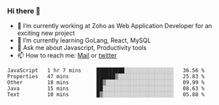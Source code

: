 ### Hi there 👋

- 🔭 I’m currently working at Zoho as Web Application Developer for an exciting new project
- 🌱 I’m currently learning GoLang, React, MySQL
- 💬 Ask me about Javascript, Productivity tools 
- 📫 How to reach me: [Mail](mailto:kvaishak47@gmail.com) or [twitter](https://twitter.com/_kvaishak)

<!--START_SECTION:waka-->
```text
JavaScript   1 hr 7 mins     █████████░░░░░░░░░░░░░░░░   36.56 % 
Properties   47 mins         ██████▒░░░░░░░░░░░░░░░░░░   25.83 % 
Other        18 mins         ██▒░░░░░░░░░░░░░░░░░░░░░░   09.99 % 
Java         15 mins         ██░░░░░░░░░░░░░░░░░░░░░░░   08.63 % 
Text         10 mins         █▒░░░░░░░░░░░░░░░░░░░░░░░   05.88 % 
```
<!--END_SECTION:waka-->
